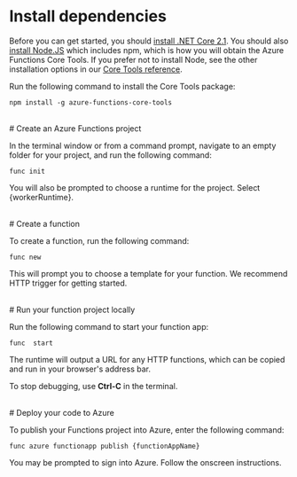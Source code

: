 # Install dependencies

Before you can get started, you should [install .NET Core 2.1](https://go.microsoft.com/fwlink/?linkid=2016373). You should also [install Node.JS](https://go.microsoft.com/fwlink/?linkid=2016195) which includes npm, which is how you will obtain the Azure Functions Core Tools. If you prefer not to install Node, see the other installation options in our [Core Tools reference](https://go.microsoft.com/fwlink/?linkid=2016192).

Run the following command to install the Core Tools package:

```
npm install -g azure-functions-core-tools
```

<br/>
# Create an Azure Functions project

In the terminal window or from a command prompt, navigate to an empty folder for your project, and run the following command:

```
func init
```

You will also be prompted to choose a runtime for the project. Select {workerRuntime}.

<br/>
# Create a function

To create a function, run the following command:

```
func new
```

This will prompt you to choose a template for your function. We recommend HTTP trigger for getting started.

<br/>
# Run your function project locally

Run the following command to start your function app:

```
func  start
```

The runtime will output a URL for any HTTP functions, which can be copied and run in your browser's address bar.

To stop debugging, use **Ctrl-C** in the terminal.

<br/>
# Deploy your code to Azure

To publish your Functions project into Azure, enter the following command:
```
func azure functionapp publish {functionAppName}
```

You may be prompted to sign into Azure. Follow the onscreen instructions.
